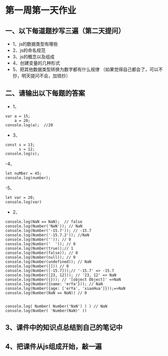 # 第一周第一天作业

## 一、以下每道题抄写三遍（第二天提问）
- 1、js的数据类型有哪些
- 2、js的命名规范
- 3、js的概念以及组成
- 4、创建变量的几种形式
- 5、把其他数据类型转换为数字都有什么规律
（如果觉得自己都会了，可以不抄，明天提问不会，加倍抄）


## 二、请输出以下每题的答案
- 1、
```
var a = 15;
    a = 20;
console.log(a);  //20
```
- 3、
```
const s = 13;
      s = 12;
console.log(s);
```

-4、
```
let nuMber = 45;
console.log(number); 

```

-5、
```
let var = 20;
console.log(var)

```


- 2、
```
console.log(NaN == NaN);  // false
console.log(Number('NaN')); // NaN
console.log(Number('-15.7')); // -15.7
console.log(Number('-15.7.2')); //NaN 
console.log(Number('')); // 0
console.log(Number('  ')); // 0
console.log(Number(true));// 1
console.log(Number(false)); // 0
console.log(Number(null)); // 0
console.log(Number(undefined)); // NaN
console.log(Number([])) // 0
console.log(Number([-15.7]));// '-15.7' => -15.7
console.log(Number([23, 12])); // '23, 12' => NaN
console.log(Number({})); // '[object Object]' =>NaN
console.log(Number({name: 'erYa'})); // NaN
console.log(Number({age: ['erYa', 'xiaoHua']}));=>NaN
console.log(Number(NaN == NaN)) // 0


console.log( Number( Number('NaN') ) ) // NaN
console.log(Number( 'Number(NaN)' ))
```

## 3、课件中的知识点总结到自己的笔记中

## 4、把课件从js组成开始，敲一遍


